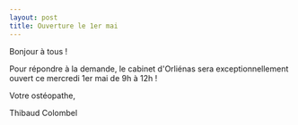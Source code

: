 ```yaml
---
layout: post
title: Ouverture le 1er mai
---
```


Bonjour à tous !

Pour répondre à la demande, le cabinet d'Orliénas sera exceptionnellement ouvert ce mercredi 1er mai de 9h à 12h !

Votre ostéopathe,

Thibaud Colombel
